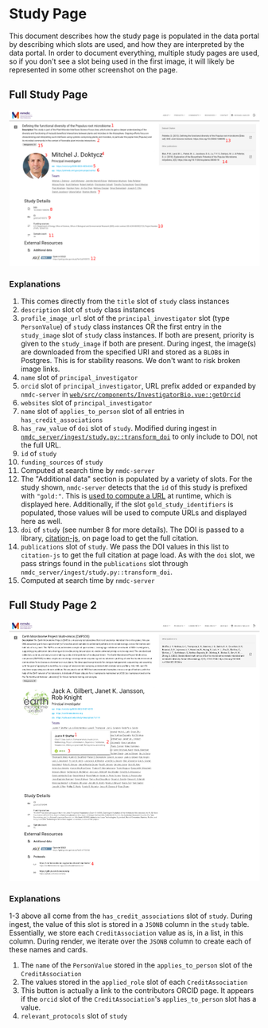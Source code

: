 # Study Page

This document describes how the study page is populated in the data portal by describing which slots are used, and how they are interpreted by the data portal. In order to document everything, multiple study pages are used, so if you don't see a slot being used in the first image, it will likely be represented in some other screenshot on the page.

## __Full Study Page__

![Example study page](./images/study_page_1_annotated.png)

### __Explanations__

1. This comes directly from the `title` slot of `study` class instances
2. `description` slot of `study` class instances
3.  `profile_image_url` slot of the `principal_investigator` slot (type `PersonValue`) of `study` class instances OR the first entry in the `study_image` slot of `study` class instances. If both are present, priority is given to the `study_image` if both are present. During ingest, the image(s) are downloaded from the specified URI and stored as a `BLOB`s in Postgres. This is for stability reasons. We don't want to risk broken image links.
4. `name` slot of `principal_investigator`
5. `orcid` slot of `principal_investigator`, URL prefix added or expanded by `nmdc-server` in [`web/src/components/InvestigatorBio.vue::getOrcid`](https://github.com/microbiomedata/nmdc-server/blob/main/web/src/components/InvestigatorBio.vue#L5)
6. `websites` slot of `principal_investigator`
7. `name` slot of `applies_to_person` slot of all entries in `has_credit_associations`
8. `has_raw_value` of `doi` slot of `study`. Modified during ingest in [`nmdc_server/ingest/study.py::transform_doi`](https://github.com/microbiomedata/nmdc-server/blob/42f07cbda0d5f44d1b67488b65b0a04c88356261/nmdc_server/ingest/study.py#L42) to only include to DOI, not the full URL.
9. `id` of `study`
10. `funding_sources` of `study`
11. Computed at search time by `nmdc-server`
12. The "Additional data" section is populated by a variety of slots. For the study shown, `nmdc-server` detects that the `id` of this study is prefixed with `"gold:"`. This is [used to compute a URL](https://github.com/microbiomedata/nmdc-server/blob/main/nmdc_server/models.py#L253) at runtime, which is displayed here. Additionally, if the slot `gold_study_identifiers` is populated, those values will be used to compute URLs and displayed here as well.
13. `doi` of `study` (see number 8 for more details). The DOI is passed to a library, [citation-js](https://github.com/citation-js/citation-js), on page load to get the full citation.
14. `publications` slot of `study`. We pass the DOI values in this list to `citation-js` to get the full citation at page load. As with the `doi` slot, we pass strings found in the `publications` slot through `nmdc_server/ingest/study.py::transform_doi`.
15. Computed at search time by `nmdc-server`

## __Full Study Page 2__

![Protocols and team descriptions](./images/study_page_2_annotated.png)

### __Explanations__

1-3 above all come from the `has_credit_associations` slot of `study`. During ingest, the value of this slot is stored in a `JSONB` column in the `study` table.  Essentially, we store each `CreditAssociation` value as is, in a list, in this column. During render, we iterate over the `JSONB` column to create each of these names and cards.
1. The `name` of the `PersonValue` stored in the `applies_to_person` slot of the `CreditAssociation`
2. The values stored in the `applied_role` slot of each `CreditAssociation`
3. This button is actually a link to the contributors ORCID page. It appears if the `orcid` slot of the `CreditAssociation`'s `applies_to_person` slot has a value.
4. `relevant_protocols` slot of `study`
